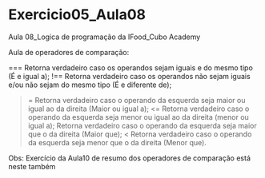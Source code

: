 # Exercicio05_Aula08
Aula 08_Logica de programação da IFood_Cubo Academy

Aula de operadores de comparação:

=== Retorna verdadeiro caso os operandos sejam iguais e do mesmo tipo (É e igual a);
!== Retorna verdadeiro caso os operandos não sejam iguais e/ou não sejam do mesmo tipo (É e diferente de);
>=  Retorna verdadeiro caso o operando da esquerda seja maior ou igual ao da direita (Maior ou igual a);
<=  Retorna verdadeiro caso o operando da esquerda seja menor ou igual ao da direita (menor ou igual a);
>   Retorna verdadeiro caso o operando da esquerda seja maior que o da direita (Maior que);
<   Retorna verdadeiro caso o operando da esquerda seja menor que o da direita (Menor que).

Obs: Exercício da Aula10 de resumo dos operadores de comparação está neste também
